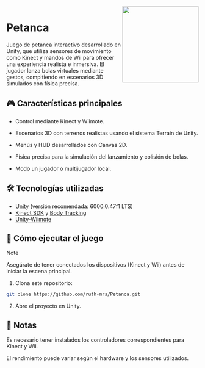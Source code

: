 <img src="https://github.com/user-attachments/assets/015a8662-dfc9-4e95-9305-1a01b2d57d4a" align="right" width="200" />

# Petanca
Juego de petanca interactivo desarrollado en Unity, que utiliza sensores de movimiento como Kinect y mandos de Wii para ofrecer una experiencia realista e inmersiva. El jugador lanza bolas virtuales mediante gestos, compitiendo en escenarios 3D simulados con física precisa.

## 🎮 Características principales
- Control mediante Kinect y Wiimote.

- Escenarios 3D con terrenos realistas usando el sistema Terrain de Unity.

- Menús y HUD desarrollados con Canvas 2D.

- Física precisa para la simulación del lanzamiento y colisión de bolas.

- Modo un jugador o multijugador local.

## 🛠️ Tecnologías utilizadas
- [Unity](https://unity.com/releases/editor/whats-new/6000.0.47#installs) (versión recomendada: 6000.0.47f1 LTS)
- [Kinect SDK](https://github.com/microsoft/Azure-Kinect-Sensor-SDK/blob/develop/docs/usage.md) y [Body Tracking](https://www.microsoft.com/en-us/download/details.aspx?id=104221)
- [Unity-Wiimote](https://github.com/Flafla2/Unity-Wiimote)

## 🚀 Cómo ejecutar el juego

> [!NOTE]  
> Asegúrate de tener conectados los dispositivos (Kinect y Wii) antes de iniciar la escena principal.

1. Clona este repositorio:
```bash
git clone https://github.com/ruth-mrs/Petanca.git
```
2. Abre el proyecto en Unity.

## 📌 Notas
Es necesario tener instalados los controladores correspondientes para Kinect y Wii.

El rendimiento puede variar según el hardware y los sensores utilizados.

